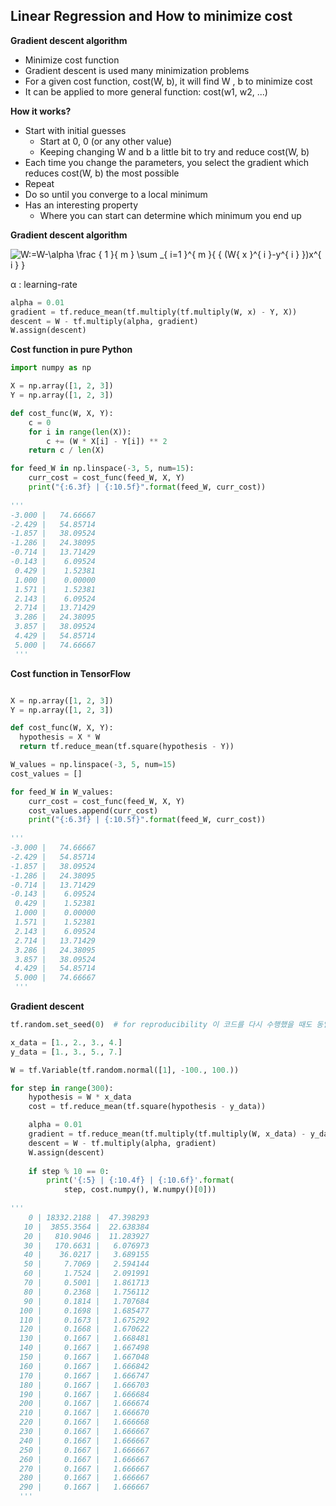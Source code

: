 ## Linear Regression and How to minimize cost

**Gradient descent algorithm**

* Minimize cost function
* Gradient descent is used many minimization problems
* For a given cost function, cost(W, b), it will find W , b to minimize cost
* It can be applied to more general function: cost(w1, w2, ...)



**How it works?**

* Start with initial guesses
  * Start at 0, 0 (or any other value)
  * Keeping changing W and b a little bit to try and reduce cost(W, b)
* Each time you change the parameters, you select the gradient which reduces cost(W, b) the most possible
* Repeat
* Do so until you converge to a local minimum
* Has an interesting property
  * Where you can start can determine which minimum you end up



**Gradient descent algorithm**

![$$ W:=W-\alpha \frac { 1 }{ m } \sum _{ i=1 }^{ m }{ { (W{ x }^{ i }-y^{ i } })x^{ i } }  $$](https://render.githubusercontent.com/render/math?math=W%3A%3DW-%5Calpha%20%5Cfrac%20%7B%201%20%7D%7B%20m%20%7D%20%5Csum%20_%7B%20i%3D1%20%7D%5E%7B%20m%20%7D%7B%20%7B%20%28W%7B%20x%20%7D%5E%7B%20i%20%7D-y%5E%7B%20i%20%7D%20%7D%29x%5E%7B%20i%20%7D%20%7D&mode=display)

α : learning-rate

```python
alpha = 0.01
gradient = tf.reduce_mean(tf.multiply(tf.multiply(W, x) - Y, X))
descent = W - tf.multiply(alpha, gradient)
W.assign(descent)
```



**Cost function in pure Python**

```python
import numpy as np

X = np.array([1, 2, 3])
Y = np.array([1, 2, 3])

def cost_func(W, X, Y):
    c = 0
    for i in range(len(X)):
        c += (W * X[i] - Y[i]) ** 2
    return c / len(X)

for feed_W in np.linspace(-3, 5, num=15):
    curr_cost = cost_func(feed_W, X, Y)
    print("{:6.3f} | {:10.5f}".format(feed_W, curr_cost))
    
'''
-3.000 |   74.66667
-2.429 |   54.85714
-1.857 |   38.09524
-1.286 |   24.38095
-0.714 |   13.71429
-0.143 |    6.09524
 0.429 |    1.52381
 1.000 |    0.00000
 1.571 |    1.52381
 2.143 |    6.09524
 2.714 |   13.71429
 3.286 |   24.38095
 3.857 |   38.09524
 4.429 |   54.85714
 5.000 |   74.66667
 '''
```



**Cost function in TensorFlow**

```python

X = np.array([1, 2, 3])
Y = np.array([1, 2, 3])

def cost_func(W, X, Y):
  hypothesis = X * W
  return tf.reduce_mean(tf.square(hypothesis - Y))

W_values = np.linspace(-3, 5, num=15)
cost_values = []

for feed_W in W_values:
    curr_cost = cost_func(feed_W, X, Y)
    cost_values.append(curr_cost)
    print("{:6.3f} | {:10.5f}".format(feed_W, curr_cost))
    
'''
-3.000 |   74.66667
-2.429 |   54.85714
-1.857 |   38.09524
-1.286 |   24.38095
-0.714 |   13.71429
-0.143 |    6.09524
 0.429 |    1.52381
 1.000 |    0.00000
 1.571 |    1.52381
 2.143 |    6.09524
 2.714 |   13.71429
 3.286 |   24.38095
 3.857 |   38.09524
 4.429 |   54.85714
 5.000 |   74.66667
 '''
```



**Gradient descent**

```python
tf.random.set_seed(0)  # for reproducibility 이 코드를 다시 수행했을 때도 동일하게 똑같이 진행이 될 수 있도록 하기 위해서 랜덤 시드를 특정한 값으로 초기화

x_data = [1., 2., 3., 4.]
y_data = [1., 3., 5., 7.]

W = tf.Variable(tf.random.normal([1], -100., 100.))

for step in range(300):
    hypothesis = W * x_data
    cost = tf.reduce_mean(tf.square(hypothesis - y_data))

    alpha = 0.01
    gradient = tf.reduce_mean(tf.multiply(tf.multiply(W, x_data) - y_data, x_data))
    descent = W - tf.multiply(alpha, gradient)
    W.assign(descent)
    
    if step % 10 == 0:
        print('{:5} | {:10.4f} | {:10.6f}'.format(
            step, cost.numpy(), W.numpy()[0]))
        
'''
    0 | 18332.2188 |  47.398293
   10 |  3855.3564 |  22.638384
   20 |   810.9046 |  11.283927
   30 |   170.6631 |   6.076973
   40 |    36.0217 |   3.689155
   50 |     7.7069 |   2.594144
   60 |     1.7524 |   2.091991
   70 |     0.5001 |   1.861713
   80 |     0.2368 |   1.756112
   90 |     0.1814 |   1.707684
  100 |     0.1698 |   1.685477
  110 |     0.1673 |   1.675292
  120 |     0.1668 |   1.670622
  130 |     0.1667 |   1.668481
  140 |     0.1667 |   1.667498
  150 |     0.1667 |   1.667048
  160 |     0.1667 |   1.666842
  170 |     0.1667 |   1.666747
  180 |     0.1667 |   1.666703
  190 |     0.1667 |   1.666684
  200 |     0.1667 |   1.666674
  210 |     0.1667 |   1.666670
  220 |     0.1667 |   1.666668
  230 |     0.1667 |   1.666667
  240 |     0.1667 |   1.666667
  250 |     0.1667 |   1.666667
  260 |     0.1667 |   1.666667
  270 |     0.1667 |   1.666667
  280 |     0.1667 |   1.666667
  290 |     0.1667 |   1.666667
  '''
```

